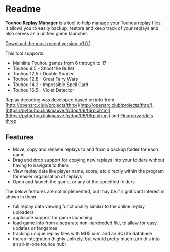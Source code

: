 # Readme

**Touhou Replay Manager** is a tool to help manage your Touhou replay files. It allows you to easily backup, restore and keep track of your replays and also serves as a unified game launcher.

[Download the most recent version: v1.0.1](https://github.com/raviddog/threplay/releases/tag/v1.0.1)

This tool supports:

- Mainline Touhou games from 6 through to 17
- Touhou 9.5 - Shoot the Bullet
- Touhou 12.5 - Double Spoiler
- Touhou 12.8 - Great Fairy Wars
- Touhou 14.3 - Impossible Spell Card
- Touhou 16.5 - Violet Detector

Replay decoding was developed based on info from [http://opensrc.club/projects/thrp/](http://opensrc.club/projects/thrp/), [https://pytouhou.linkmauve.fr/doc/06/t6rp.xhtml](https://pytouhou.linkmauve.fr/doc/06/t6rp.xhtml) and [Fluorohydride's threp](https://github.com/Fluorohydride/threp)

## Features

- Move, copy and rename replays to and from a backup folder for each game
- Drag and drop support for copying new replays into your folders without having to navigate to them
- View replay data like player name, score, etc directly within the program for easier organisation of replays
- Open and launch the game, or any of the specified folders

The below features are not implemented, but may be if significant interest is shown in them

- full replay data viewing functionality similar to the online replay uploaders
- applocale support for game launching
- load game info from a separate non-hardcoded file, to allow for easy updates or fangames
- tracking unique replay files with MD5 sum and an SQLite database
- thcrap integration (highly unlikely, but would pretty much turn this into an all-in-one touhou hub)
